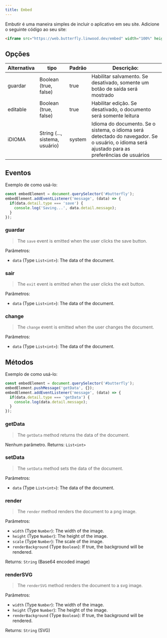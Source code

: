 ```yaml
---
title: Embed
---
```


Embutir é uma maneira simples de incluir o aplicativo em seu site.
Adicione o seguinte código ao seu site:

```html
<iframe src="https://web.butterfly.linwood.dev/embed" width="100%" height="500px" allowtransparency="true"></iframe>
```

## Opções

| Alternativa | tipo                                                                                              | Padrão | Descrição:                                                                                                                                                     |
| ----------- | ------------------------------------------------------------------------------------------------- | ------ | ------------------------------------------------------------------------------------------------------------------------------------------------------------------------------ |
| guardar     | Boolean (true, false)                                                          | true   | Habilitar salvamento. Se desativado, somente um botão de saída será mostrado                                                                                   |
| editable    | Boolean (true, false)                                                          | true   | Habilitar edição. Se desativado, o documento será somente leitura                                                                                              |
| iDIOMA      | String (..., sistema, usuário) | system | Idioma do documento. Se o sistema, o idioma será detectado do navegador. Se o usuário, o idioma será ajustado para as preferências de usuários |

## Eventos

Exemplo de como usá-lo:

```javascript
const embedElement = document.querySelector('#butterfly');
embedElement.addEventListener('message', (data) => {
  if(data.detail.type === 'save') {
    console.log('Saving...', data.detail.message);
  }
});
```

### guardar

> The `save` event is emitted when the user clicks the save button.

Parâmetros:

- `data` (Type `List<int>`): The data of the document.

### sair

> The `exit` event is emitted when the user clicks the exit button.

Parâmetros:

- `data` (Type `List<int>`): The data of the document.

### change

> The `change` event is emitted when the user changes the document.

Parâmetros:

- `data` (Type `List<int>`): The data of the document.

## Métodos

Exemplo de como usá-lo:

```javascript
const embedElement = document.querySelector('#butterfly');
embedElement.pushMessage('getData', {});
embedElement.addEventListener('message', (data) => {
  if(data.detail.type === 'getData') {
    console.log(data.detail.message);
  }
});
```

### getData

> The `getData` method returns the data of the document.

Nenhum parâmetro.
Returns: `List<int>`

### setData

> The `setData` method sets the data of the document.

Parâmetros:

- `data` (Type `List<int>`): The data of the document.

### render

> The `render` method renders the document to a png image.

Parâmetros:

- `width` (Type `Number`): The width of the image.
- `height` (Type `Number`): The height of the image.
- `scale` (Type `Number`): The scale of the image.
- `renderBackground` (Type `Boolean`): If true, the background will be rendered.

Returns: `String` (Base64 encoded image)

### renderSVG

> The `renderSVG` method renders the document to a svg image.

Parâmetros:

- `width` (Type `Number`): The width of the image.
- `height` (Type `Number`): The height of the image.
- `renderBackground` (Type `Boolean`): If true, the background will be rendered.

Returns: `String` (SVG)
